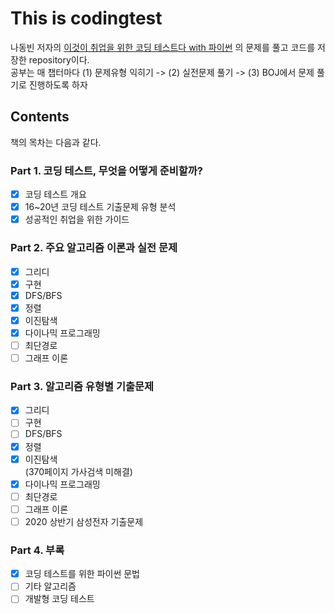 # This is codingtest
나동빈 저자의 [이것이 취업을 위한 코딩 테스트다 with 파이썬](http://www.kyobobook.co.kr/product/detailViewKor.laf?mallGb=KOR&ejkGb=KOR&linkClass=&barcode=9791162243077) 의 문제를 풀고 코드를 저장한 repository이다.  
공부는 매 챕터마다 (1) 문제유형 익히기 -> (2) 실전문제 풀기 -> (3) BOJ에서 문제 풀기로 진행하도록 하자  
## Contents
책의 목차는 다음과 같다.  
### Part 1. 코딩 테스트, 무엇을 어떻게 준비할까?
- [x] 코딩 테스트 개요  
- [x] 16~20년 코딩 테스트 기출문제 유형 분석  
- [x] 성공적인 취업을 위한 가이드  
### Part 2. 주요 알고리즘 이론과 실전 문제 
- [x] 그리디  
- [x] 구현  
- [x] DFS/BFS  
- [x] 정렬  
- [x] 이진탐색  
- [x] 다이나믹 프로그래밍  
- [ ] 최단경로  
- [ ] 그래프 이론  
### Part 3. 알고리즘 유형별 기출문제
- [x] 그리디  
- [ ] 구현  
- [ ] DFS/BFS  
- [x] 정렬  
- [x] 이진탐색  
(370페이지 가사검색 미해결)    
- [x] 다이나믹 프로그래밍  
- [ ] 최단경로  
- [ ] 그래프 이론  
- [ ] 2020 상반기 삼성전자 기출문제
### Part 4. 부록
- [x] 코딩 테스트를 위한 파이썬 문법  
- [ ] 기타 알고리즘
- [ ] 개발형 코딩 테스트 